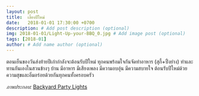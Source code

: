 ```yaml
---
layout: post
title:  เลี้ยงปีใหม่
date:   2018-01-01 17:30:00 +0700
description: # Add post description (optional)
img: 2018-01-01/Light-Up-your-BBQ_0.jpg # Add image post (optional)
tags: [2018-01]
author: # Add name author (optional)
---
```

ตอนเย็นของวันส่งท้ายปีเก่ากำลังจะต้อนรับปีใหม่ ทุกคนพร้อมใจกันจัดทำอาหาร (สุกี้+ปิ้งย่าง) ทำและทานกันเองในสวนข้างๆ บ้าน มีอาหาร มีเสียงเพลง มีความอบอุ่น มีความสบายใจ ต้อนรับปีใหม่ด้วยความสุขและอิ่มอร่อยด้วยกันทุกคนทั้งครอบครัว

*ภาพประกอบ:* [Backyard Party Lights](http://www.murphygoodewinery.com/blog/backyard-party-lights)
